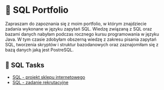 # :mag_right: SQL Portfolio
Zapraszam do zapoznania się z moim portfolio, w którym znajdziecie zadania wykonane w języku zapytań SQL. Wiedzę związaną z SQL oraz bazami danych nabyłam podczas rocznego kursu programowania w języku Java. W tym czasie zdobyłam obszerną wiedzę z zakresu pisania zapytań SQL, tworzenia skryptów i struktur bazodanowych oraz zaznajomiłam się z bazą danych jaką jest PostreSQL.

## :floppy_disk: SQL Tasks
  - [SQL - projekt sklepu internetowego](https://github.com/Martyelny/Portfolio/blob/main/SQL%20-%20web%20store%20project%20(polish).md)
  - [SQL - zadanie rekrutacyjne](https://github.com/Martyelny/Portfolio/blob/main/SQL%20-%20interview%20task%20(polish).md)
